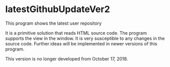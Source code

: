 # latestGithubUpdateVer2

This program shows the latest user repository

It is a primitive solution that reads HTML source code.
The program supports the view in the window.
It is very susceptible to any changes in the source code.
Further ideas will be implemented in newer versions of this program.

This version is no longer developed from October 17, 2018.
